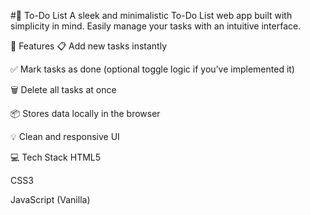 #📝 To-Do List
A sleek and minimalistic To-Do List web app built with simplicity in mind. Easily manage your tasks with an intuitive interface.

🌟 Features
📋 Add new tasks instantly

✅ Mark tasks as done (optional toggle logic if you’ve implemented it)

🗑️ Delete all tasks at once

📦 Stores data locally in the browser

💡 Clean and responsive UI



💻 Tech Stack
HTML5

CSS3

JavaScript (Vanilla)
